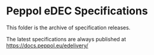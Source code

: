 # Peppol eDEC Specifications

This folder is the archive of specification releases.

The latest specifications are always published at https://docs.peppol.eu/edelivery/
